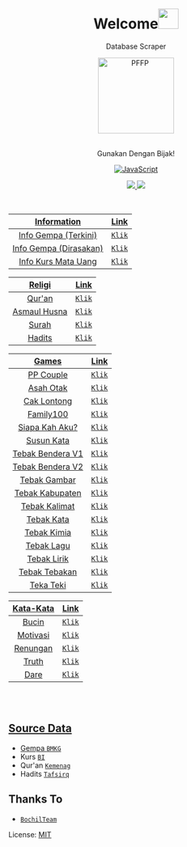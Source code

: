 <h1 align="center">Welcome<img src="https://user-images.githubusercontent.com/1303154/88677602-1635ba80-d120-11ea-84d8-d263ba5fc3c0.gif" width="40px" alt=""><br></h1>
<p align="center">Database Scraper</p>
<div align="center">
<img src="https://avatars.githubusercontent.com/u/73922679?v=4" width="150" height="150" border="0" alt="PFFP">

<br> Gunakan Dengan Bijak!

[![JavaScript](https://img.shields.io/badge/JavaScript-d6cc0f?style=for-the-badge&logo=javascript&logoColor=white)](https://javascript.com)

  <a href="https://instagram.com/ramadhankukuh"><img src="https://img.shields.io/badge/Instagram-E4405F?style=for-the-badge&logo=instagram&logoColor=white"/> 
  <a href="https://youtube.com/c/KukuhRamadhann"><img src="https://img.shields.io/badge/Youtube-E4405F?style=for-the-badge&logo=youtube&logoColor=white" />

<br />

|            Information             |                    Link                  |
| :---------------------------------:| :---------------------------------------:|
|       Info Gempa (Terkini)         | [`Klik`](https://raw.githubusercontent.com/ramadhankukuh/database/master/src/information/gempa_terkini.json)  |
|       Info Gempa (Dirasakan)       | [`Klik`](https://raw.githubusercontent.com/ramadhankukuh/database/master/src/information/gempa_dirasakan.json)  |
|       Info Kurs Mata Uang          | [`Klik`](https://raw.githubusercontent.com/ramadhankukuh/database/master/src/information/kurs.json)  |

|            Religi                  |                    Link                  |
| :---------------------------------:| :---------------------------------------:|
|       Qur'an                       | [`Klik`](https://raw.githubusercontent.com/ramadhankukuh/database/master/src/religi/quran.json)  |
|       Asmaul Husna                 | [`Klik`](https://raw.githubusercontent.com/ramadhankukuh/database/master/src/religi/asmaulhusna.json)  |
|       Surah                        | [`Klik`](https://github.com/ramadhankukuh/database/tree/master/src/religi/surah)  |
|       Hadits                       | [`Klik`](https://github.com/ramadhankukuh/database/tree/master/src/religi/hadits)  |

|            Games                   |                    Link                  |
| :---------------------------------:| :---------------------------------------:|
|       PP Couple                    | [`Klik`](https://raw.githubusercontent.com/ramadhankukuh/database/master/src/lainnya/ppcouple.json)  |   
|       Asah Otak                    | [`Klik`](https://raw.githubusercontent.com/ramadhankukuh/databse/master/src/games/asahotak.json)  |   
|       Cak Lontong                  | [`Klik`](https://raw.githubusercontent.com/ramadhankukuh/databse/master/src/games/caklontong.json)  |   
|       Family100                    | [`Klik`](https://raw.githubusercontent.com/ramadhankukuh/databse/master/src/games/family100.json)  |   
|       Siapa Kah Aku?               | [`Klik`](https://raw.githubusercontent.com/ramadhankukuh/databse/master/src/games/siapakahaku.json)  |   
|       Susun Kata                   | [`Klik`](https://raw.githubusercontent.com/ramadhankukuh/databse/master/src/games/susunkata.json)  |   
|       Tebak Bendera V1             | [`Klik`](https://raw.githubusercontent.com/ramadhankukuh/databse/master/src/games/tebakbendera.json)  |   
|       Tebak Bendera V2             | [`Klik`](https://raw.githubusercontent.com/ramadhankukuh/databse/master/src/games/tebakbendera2.json)  |  
|       Tebak Gambar                 | [`Klik`](https://raw.githubusercontent.com/ramadhankukuh/databse/master/src/games/tebakgambar.json)  |  
|       Tebak Kabupaten              | [`Klik`](https://raw.githubusercontent.com/ramadhankukuh/databse/master/src/games/tebakkabupaten.json)  |  
|       Tebak Kalimat                | [`Klik`](https://raw.githubusercontent.com/ramadhankukuh/databse/master/src/games/tebakkalimat.json)  |  
|       Tebak Kata                   | [`Klik`](https://raw.githubusercontent.com/ramadhankukuh/databse/master/src/games/tebakkata.json)  |  
|       Tebak Kimia                  | [`Klik`](https://raw.githubusercontent.com/ramadhankukuh/databse/master/src/games/tebakkimia.json)  |  
|       Tebak Lagu                   | [`Klik`](https://raw.githubusercontent.com/ramadhankukuh/databse/master/src/games/tebaklagu.json)  |  
|       Tebak Lirik                  | [`Klik`](https://raw.githubusercontent.com/ramadhankukuh/databse/master/src/games/tebaklirik.json)  |  
|       Tebak Tebakan                | [`Klik`](https://raw.githubusercontent.com/ramadhankukuh/databse/master/src/games/tebaktebakan.json)  |  
|       Teka Teki                    | [`Klik`](https://raw.githubusercontent.com/ramadhankukuh/databse/master/src/games/tekateki.json)  |  

|            Kata-Kata               |                    Link                  |
| :---------------------------------:| :---------------------------------------:|
|       Bucin                        | [`Klik`](https://raw.githubusercontent.com/ramadhankukuh/databse/master/src/kata-kata/bucin.json)  |  
|       Motivasi                     | [`Klik`](https://raw.githubusercontent.com/ramadhankukuh/databse/master/src/kata-kata/motivasi.json)  |  
|       Renungan                     | [`Klik`](https://raw.githubusercontent.com/ramadhankukuh/databse/master/src/kata-kata/renungan.json)  |  
|       Truth                        | [`Klik`](https://raw.githubusercontent.com/ramadhankukuh/databse/master/src/kata-kata/truth.json)  |  
|       Dare                         | [`Klik`](https://raw.githubusercontent.com/ramadhankukuh/databse/master/src/kata-kata/dare.json)  |  

</div><br />
<br />


## Source Data

* Gempa [`BMKG`](https://www.bmkg.go.id)
* Kurs [`BI`](https://www.bi.go.id)
* Qur'an [`Kemenag`](https://quran.kemenag.go.id/)
* Hadits [`Tafsirq`](https://tafsirq.com)


## Thanks To

* [`BochilTeam`](https://github.com/BochilTeam)

License: [MIT](https://en.wikipedia.org/wiki/MIT_License)
